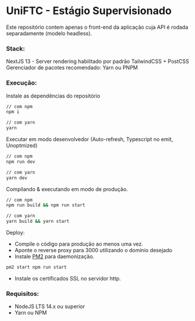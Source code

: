 # UniFTC - Estágio Supervisionado

Este repositório contem apenas o front-end da aplicação cuja API é rodada separadamente (modelo headless).

### Stack:
NextJS 13 - Server rendering habilitado por padrão
TailwindCSS + PostCSS
Gerenciador de pacotes recomendado: Yarn ou PNPM

### Execução:
Instale as dependências do repositório
```bash
// com npm
npm i

// com yarn
yarn
```

Executar em modo desenvolvedor (Auto-refresh, Typescript no emit, Unoptmized)
```bash
// com npm
npm run dev

// com yarn
yarn dev
```

Compilando & executando em modo de produção.
```bash
// com npm
npm run build && npm run start

// com yarn
yarn build && yarn start
```

Deploy:
- Compile o código para produção ao menos uma vez.
- Aponte o reverse proxy para 3000 utilizando o domínio desejado
- Instale [PM2](https://pm2.keymetrics.io) para daemonização.
```bash
pm2 start npm run start
```
- Instale os certificados SSL no servidor http.

### Requisitos:

- NodeJS LTS 14.x ou superior
- Yarn ou NPM
